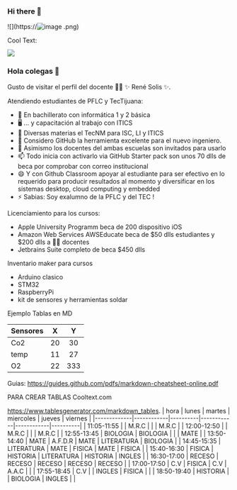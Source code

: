 ### Hi there 👋

![](https://![image](https://user-images.githubusercontent.com/99995920/155677995-da752452-b02c-4b85-b1a7-0be0f67657c5.png)
.png)

<a href="http://cooltext.com" target="_top"><img src="https://cooltext.com/images/ct_pixel.gif" width="80" height="15" alt="Cool Text: Logo and Graphics Generator" border="0" /></a>


![](GHLogoTMP.png)

### Hola colegas 👋


Gusto de visitar el perfil del docente 👨‍🏫 ✨ René Solis ✨.

Atendiendo estudiantes de PFLC y TecTijuana:

- 🔭 En bachillerato con informática 1 y 2 básica 
- 🖥 ... y capacitación al trabajo con ITICS
- 📲 Diversas materias el TecNM para ISC, LI y ITICS
- 🤔 Considero GitHub la herramienta excelente para el nuevo ingeniero.
- 💬 Asimismo los docentes del ambas escuelas son invitados para usarlo 
- 📫 Todo inicia con activarlo via GitHub Starter pack son unos 70 dlls de beca por comprobar con correo institucional 
- 😄 Y con Github Classroom apoyar al estudiante para ser efectivo en lo requerido para producir resultados al momento y diversificar en los sistemas desktop, cloud computing y embedded 
- ⚡ Sabias: Soy exalumno de la PFLC y del TEC !

Licenciamiento para los cursos:
- Apple University Programm beca de 200 dispositivo iOS
- Amazon Web Services AWSEducate beca de $50 dlls estudiantes y $200 dlls a 👩‍🏫 docentes 
- Jetbrains Suite completo de beca $450 dlls


Inventario maker para cursos
- Arduino clasico
- STM32
- RaspberryPi 
- kit de sensores y herramientas soldar



Ejemplo Tablas en MD

| Sensores 	|  X 	|  Y  	|
|----------	|:--:	|:---:	|
| Co2      	| 20 	|  30 	|
| temp     	| 11 	|  27 	|
| O2       	| 22 	| 333 	|

Guias:
https://guides.github.com/pdfs/markdown-cheatsheet-online.pdf

PARA CREAR TABLAS
Cooltext.com

https://www.tablesgenerator.com/markdown_tables.
| hora        | lunes      | martes   | miercoles  | jueves     | viernes  |
|-------------|------------|----------|------------|------------|----------|
| 11:05-11:55 |            | M.R.C    |            |            | M.R.C    |
| 12:00-12:50 |            | M.R.C    |            |            | M.R.C    |
| 12:55-13:45 | BIOLOGIA   | BIOLOGIA |            |            | MATE     |
| 13:50-14:40 | MATE       | A.F.D.R  | MATE       | LITERATURA | BIOLOGIA |
| 14:45-15:35 | LITERATURA | MATE     | FISICA     | MATE       | FISICA   |
| 15:40-16:30 | FISICA     | HISTORIA | LITERATURA | HISTORIA   | INGLES   |
| 16:30-17:00 | RECESO     | RECESO   | RECESO     | RECESO     | RECESO   |
| 17:00-17:50 | C.V        | FISICA   | C.V        | A.A.C      |          |
| 17:55-18:45 | C.V        |          | INGLES     | FISICA     |          |
| 18:50-19:40 | HISTORIA   |          | BIOLOGIA   | INGLES     |          |
